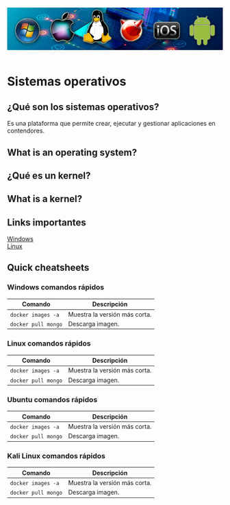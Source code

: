 <img src="image.png" alt="imagen" style="display: block; margin: 0 auto;"> <br>

# Sistemas operativos

## ¿Qué son los sistemas operativos? 
Es una plataforma que permite crear, ejecutar y gestionar aplicaciones en contendores.<br>

## What is an operating system?

## ¿Qué es un kernel? 

## What is a kernel? 

## Links importantes 
[Windows](https://www.youtube.com/w)<br> 
[Linux](https://www.youtube.com/w)<br>  

## Quick cheatsheets

### Windows comandos rápidos
| Comando                        | Descripción                                   | 
|--------------------------------|-----------------------------------------------|
| `docker images -a`             | Muestra la versión más corta.                 |
| `docker pull mongo`            | Descarga imagen.                              | 

### Linux comandos rápidos
| Comando                        | Descripción                                   | 
|--------------------------------|-----------------------------------------------|
| `docker images -a`             | Muestra la versión más corta.                 |
| `docker pull mongo`            | Descarga imagen.                              | 

### Ubuntu comandos rápidos
| Comando                        | Descripción                                   | 
|--------------------------------|-----------------------------------------------|
| `docker images -a`             | Muestra la versión más corta.                 |
| `docker pull mongo`            | Descarga imagen.                              | 

### Kali Linux comandos rápidos
| Comando                        | Descripción                                   | 
|--------------------------------|-----------------------------------------------|
| `docker images -a`             | Muestra la versión más corta.                 |
| `docker pull mongo`            | Descarga imagen.                              | 